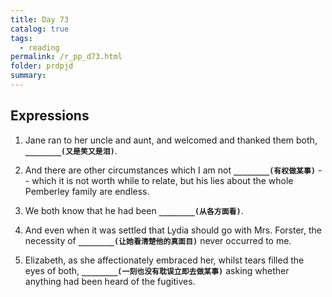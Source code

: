```yaml
---
title: Day 73
catalog: true
tags: 
  - reading
permalink: /r_pp_d73.html
folder: prdpjd
summary: 
---
```


## Expressions

1.  Jane ran to her uncle and aunt, and welcomed and thanked them both, <b data-toggle="tooltip" data-original-title="{{site.data.answers.d73_a}}">`________(又是笑又是泪)`</b>.

2.  And there are other circumstances which I am not <b data-toggle="tooltip" data-original-title="{{site.data.answers.d73_b}}">`________(有权做某事)`</b> -- which it is not worth while to relate, but his lies about the whole Pemberley family are endless.

3.  We both know that he had been  <b data-toggle="tooltip" data-original-title="{{site.data.answers.d73_c}}">`________(从各方面看)`</b>.

4.  And even when it was settled that Lydia should go with Mrs. Forster, the necessity of <b data-toggle="tooltip" data-original-title="{{site.data.answers.d73_d}}">`________(让她看清楚他的真面目)`</b> never occurred to me.

5.  Elizabeth, as she affectionately embraced her, whilst tears filled the eyes of both, <b data-toggle="tooltip" data-original-title="{{site.data.answers.d73_e}}">`________(一刻也没有耽误立即去做某事)`</b> asking whether anything had been heard of the fugitives.